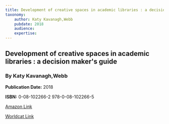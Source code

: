 ```yaml
---
title: Development of creative spaces in academic libraries : a decision maker's guide
taxonomy:
	author: Katy Kavanagh,Webb
	pubdate: 2018
	audience: 
	expertise: 
---
```

## Development of creative spaces in academic libraries : a decision maker's guide
### By Katy Kavanagh,Webb

**Publication Date:** 2018

**ISBN:** 0-08-102266-2 978-0-08-102266-5

[Amazon Link](https://www.amazon.com/Development-Creative-Spaces-Academic-Libraries/dp/0081022662/ref=sr_1_1?keywords=Development+of+creative+spaces+in+academic+libraries+%3A+a+decision+maker%27s+guide&qid=1570113871&s=gateway&sr=8-1)

[Worldcat Link](https://www.worldcat.org/title/development-of-creative-spaces-in-academic-libraries-a-decision-makers-guide/oclc/1079360576&referer=brief_results)